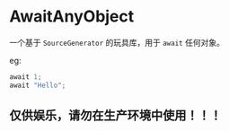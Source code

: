 ﻿# AwaitAnyObject

一个基于 `SourceGenerator` 的玩具库，用于 `await` 任何对象。

eg: 
```C#
await 1;
await "Hello";
```
## 仅供娱乐，请勿在生产环境中使用！！！